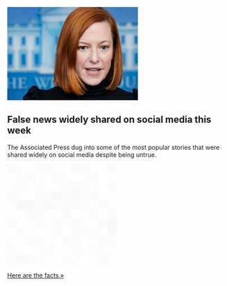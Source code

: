 
![False news widely shared on social media this week](./20220101055839.png)
## False news widely shared on social media this week

The Associated Press dug into some of the most popular stories that were shared widely on social media despite being untrue.

![pic](../square_bg.png)

[Here are the facts »](https://www.yahoo.com/news/not-real-news-look-didnt-140944704.html)
